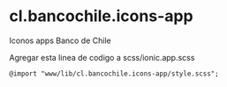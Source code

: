# cl.bancochile.icons-app
Iconos apps Banco de Chile

Agregar esta linea de codigo a scss/ionic.app.scss
```
@import "www/lib/cl.bancochile.icons-app/style.scss";
```
